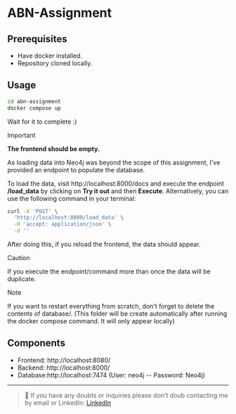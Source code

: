 # ABN-Assignment

## Prerequisites

- Have docker installed.
- Repository cloned locally.

## Usage
```bash
cd abn-assignment
docker compose up
```
Wait for it to complete :)
> [!IMPORTANT] 
 __The frontend should be empty.__

As loading data into Neo4j was beyond the scope of this assignment, I've provided an endpoint to populate the database.

To load the data, visit http://localhost:8000/docs and execute the endpoint __/load_data__ by clicking on __Try it out__ and then __Execute__. Alternatively, you can use the following command in your terminal:
```bash
curl -X 'POST' \
  'http://localhost:8000/load_data' \
  -H 'accept: application/json' \
  -d ''
```

After doing this, if you reload the frontend, the data should appear.

> [!CAUTION]
If you execute the endpoint/command more than once the data will be duplicate.

> [!NOTE] 
If you want to restart everything from scratch, don't forget to delete the contents of database/. (This folder will be create automatically after running the docker compose command. It will only appear locally)

## Components

- Frontend: http://localhost:8080/
- Backend: http://localhost:8000/
- Database:http://localhost:7474 (User: neo4j -- Password: Neo4j)

---

> :incoming_envelope: If you have any doubts or inquiries please don't doub contacting me by email or LinkedIn:
[LinkedIn](https://www.linkedin.com/in/david-olimpio-silva/)


